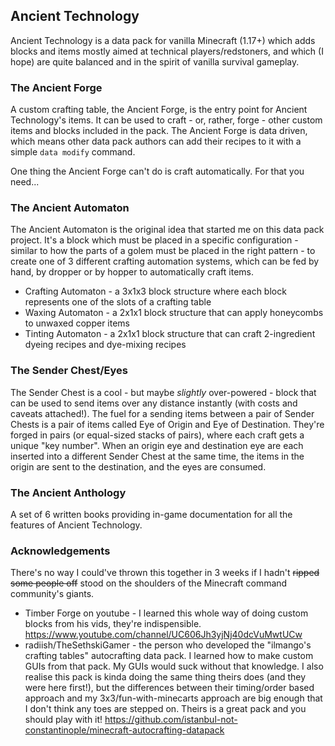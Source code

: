 ## Ancient Technology

Ancient Technology is a data pack for vanilla Minecraft (1.17+) which adds blocks and items mostly aimed at technical players/redstoners, and which (I hope) are quite balanced and in the spirit of vanilla survival gameplay.

### The Ancient Forge
A custom crafting table, the Ancient Forge, is the entry point for Ancient Technology's items. It can be used to craft - or, rather, forge - other custom items and blocks included in the pack. The Ancient Forge is data driven, which means other data pack authors can add their recipes to it with a simple `data modify` command. 

One thing the Ancient Forge can't do is craft automatically. For that you need...

### The Ancient Automaton
The Ancient Automaton is the original idea that started me on this data pack project. It's a block which must be placed in a specific configuration - similar to how the parts of a golem must be placed in the right pattern - to create one of 3 different crafting automation systems, which can be fed by hand, by dropper or by hopper to automatically craft items.
- Crafting Automaton - a 3x1x3 block structure where each block represents one of the slots of a crafting table
- Waxing Automaton - a 2x1x1 block structure that can apply honeycombs to unwaxed copper items
- Tinting Automaton - a 2x1x1 block structure that can craft 2-ingredient dyeing recipes and dye-mixing recipes

### The Sender Chest/Eyes
The Sender Chest is a cool - but maybe _slightly_ over-powered - block that can be used to send items over any distance instantly (with costs and caveats attached!). The fuel for a sending items between a pair of Sender Chests is a pair of items called Eye of Origin and Eye of Destination. They're forged in pairs (or equal-sized stacks of pairs), where each craft gets a unique "key number". When an origin eye and destination eye are each inserted into a different Sender Chest at the same time, the items in the origin are sent to the destination, and the eyes are consumed.

### The Ancient Anthology
A set of 6 written books providing in-game documentation for all the features of Ancient Technology.


### Acknowledgements
There's no way I could've thrown this together in 3 weeks if I hadn't ~~ripped some people off~~ stood on the shoulders of the Minecraft command community's giants.

- Timber Forge on youtube - I learned this whole way of doing custom blocks from his vids, they're indispensible. https://www.youtube.com/channel/UC606Jh3yjNj40dcVuMwtUCw
- radiish/TheSethskiGamer - the person who developed the "ilmango's crafting tables" autocrafting data pack. I learned how to make custom GUIs from that pack. My GUIs would suck without that knowledge. I also realise this pack is kinda doing the same thing theirs does (and they were here first!), but the differences between their timing/order based approach and my 3x3/fun-with-minecarts approach are big enough that I don't think any toes are stepped on. Theirs is a great pack and you should play with it! https://github.com/istanbul-not-constantinople/minecraft-autocrafting-datapack
